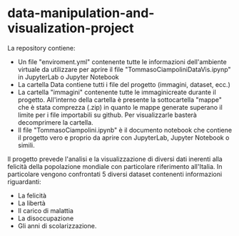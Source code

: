 # data-manipulation-and-visualization-project

La repository contiene:
- Un file "enviroment.yml" contenente tutte le informazioni dell'ambiente virtuale da utilizzare per aprire il file "TommasoCiampoliniDataVis.ipynp" in JupyterLab o Jupyter Notebook
- La cartella Data contiene tutti i file del progetto (immagini, dataset, ecc.)
- La cartella "immagini" contenente tutte le immaginicreate durante il progetto. All'interno della cartella è presente la sottocartella "mappe" che è stata comprezza (.zip) in quanto le mappe generate superano il limite per i file importabili su github. Per visualizzarle basterà decomprimere la cartella.
- Il file "TommasoCiampolini.ipynb" è il documento notebook che contiene il progetto vero e proprio da aprire con JupyterLab, Jupyter Notebook o simili.

Il progetto prevede l'analisi e la visualizzazione di diversi dati inerenti alla felicità della popolazione mondiale con particolare riferimento all'Italia. In particolare vengono confrontati 5 diversi dataset contenenti informazioni riguardanti:
- La felicità
- La libertà
- Il carico di malattia
- La disoccupazione
- Gli anni di scolarizzazione.
